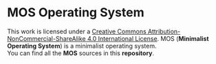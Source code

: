 # MOS Operating System
This work is licensed under a [Creative Commons Attribution-NonCommercial-ShareAlike 4.0 International License](https://creativecommons.org/licenses/by-nc-sa/4.0/).
MOS (**Minimalist Operating System**) is a minimalist operating system.</br>
You can find all the **MOS** sources in this **repository**.</br>


